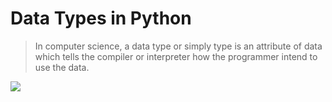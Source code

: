 # Data Types in Python
> In computer science, a data type or simply type is an attribute of data which tells the compiler or interpreter how the programmer intend to use the data.

<img src="https://upload.wikimedia.org/wikipedia/commons/thumb/1/10/Python_3._The_standard_type_hierarchy.png/636px-Python_3._The_standard_type_hierarchy.png">
